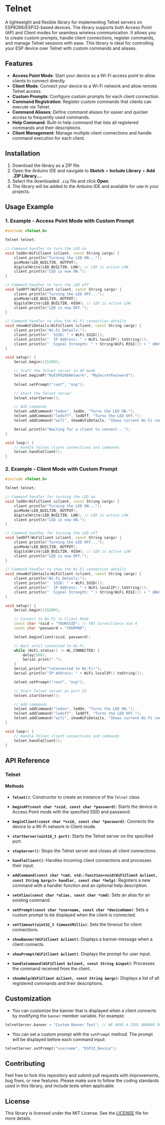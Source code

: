 # **Telnet**

A lightweight and flexible library for implementing Telnet servers on ESP8266/ESP32-based devices. The library supports both Access Point (AP) and Client modes for seamless wireless communication. It allows you to create custom prompts, handle client connections, register commands, and manage Telnet sessions with ease. This library is ideal for controlling your ESP device over Telnet with custom commands and aliases.

## **Features**

- **Access Point Mode**: Start your device as a Wi-Fi access point to allow clients to connect directly.
- **Client Mode**: Connect your device to a Wi-Fi network and allow remote Telnet access.
- **Custom Prompts**: Configure custom prompts for each client connection.
- **Command Registration**: Register custom commands that clients can execute via Telnet.
- **Command Aliases**: Define command aliases for easier and quicker access to frequently used commands.
- **Help Command**: Built-in help command that lists all registered commands and their descriptions.
- **Client Management**: Manage multiple client connections and handle command execution for each client.

## **Installation**

1. Download the library as a ZIP file.
2. Open the Arduino IDE and navigate to **Sketch** > **Include Library** > **Add .ZIP Library...**.
3. Select the downloaded `.zip` file and click **Open**.
4. The library will be added to the Arduino IDE and available for use in your projects.

## **Usage Example**

### **1. Example - Access Point Mode with Custom Prompt**

```cpp
#include <Telnet.h>

Telnet telnet;

// Command handler to turn the LED on
void ledOn(WiFiClient &client, const String &args) {
    client.println("Turning the LED ON...");
    pinMode(LED_BUILTIN, OUTPUT);
    digitalWrite(LED_BUILTIN, LOW); // LED is active LOW
    client.println("LED is now ON.");
}

// Command handler to turn the LED off
void ledOff(WiFiClient &client, const String &args) {
    client.println("Turning the LED OFF...");
    pinMode(LED_BUILTIN, OUTPUT);
    digitalWrite(LED_BUILTIN, HIGH); // LED is active LOW
    client.println("LED is now OFF.");
}

// Command handler to show the Wi-Fi connection details
void showWiFiDetails(WiFiClient &client, const String &args) {
    client.println("Wi-Fi Details:");
    client.println("  SSID: " + WiFi.SSID());
    client.println("  IP Address: " + WiFi.localIP().toString());
    client.println("  Signal Strength: " + String(WiFi.RSSI()) + " dBm");
}

void setup() {
    Serial.begin(115200);

    // Start the Telnet server in AP mode
    telnet.beginAP("MyESP8266Network", "MySecretPassword");
    
    telnet.setPrompt("root", "esp");

    // Start the Telnet server
    telnet.startServer();

    // Add commands
    telnet.addCommand("ledon", ledOn, "Turns the LED ON.");
    telnet.addCommand("ledoff", ledOff, "Turns the LED OFF.");
    telnet.addCommand("wifi", showWiFiDetails, "Shows current Wi-Fi connection details.");

    Serial.println("Waiting for a client to connect...");
}

void loop() {
    // Handle Telnet client connections and commands
    telnet.handleClient();
}
```

### **2. Example - Client Mode with Custom Prompt**

```cpp
#include <Telnet.h>

Telnet telnet;

// Command handler for turning the LED on
void ledOn(WiFiClient &client, const String &args) {
    client.println("Turning the LED ON...");
    pinMode(LED_BUILTIN, OUTPUT);
    digitalWrite(LED_BUILTIN, LOW); // LED is active LOW
    client.println("LED is now ON.");
}

// Command handler for turning the LED off
void ledOff(WiFiClient &client, const String &args) {
    client.println("Turning the LED OFF...");
    pinMode(LED_BUILTIN, OUTPUT);
    digitalWrite(LED_BUILTIN, HIGH); // LED is active LOW
    client.println("LED is now OFF.");
}

// Command handler to show the Wi-Fi connection details
void showWiFiDetails(WiFiClient &client, const String &args) {
    client.println("Wi-Fi Details:");
    client.println("  SSID: " + WiFi.SSID());
    client.println("  IP Address: " + WiFi.localIP().toString());
    client.println("  Signal Strength: " + String(WiFi.RSSI()) + " dBm");
}

void setup() {
    Serial.begin(115200);

    // Connect to Wi-Fi in Client Mode
    const char *ssid = "YOURSSID"; // FBI Surveillance Van 4
    const char *password = "YOURPWD";

    telnet.beginClient(ssid, password);

    // Wait until connected to Wi-Fi
    while (WiFi.status() != WL_CONNECTED) {
        delay(500);
        Serial.print(".");
    }
    Serial.println("\nConnected to Wi-Fi!");
    Serial.println("IP Address: " + WiFi.localIP().toString());

    telnet.setPrompt("root", "esp");

    // Start Telnet server on port 23
    telnet.startServer();

    // Add commands
    telnet.addCommand("ledon", ledOn, "Turns the LED ON.");
    telnet.addCommand("ledoff", ledOff, "Turns the LED OFF.");
    telnet.addCommand("wifi", showWiFiDetails, "Shows current Wi-Fi connection details.");
}

void loop() {
    // Handle Telnet client connections and commands
    telnet.handleClient();
}
```

## **API Reference**

### **Telnet**

#### **Methods**

- **`Telnet()`**: Constructor to create an instance of the `Telnet` class.

- **`beginAP(const char *ssid, const char *password)`**: Starts the device in Access Point mode with the specified SSID and password.

- **`beginClient(const char *ssid, const char *password)`**: Connects the device to a Wi-Fi network in Client mode.

- **`startServer(uint16_t port)`**: Starts the Telnet server on the specified port.

- **`stopServer()`**: Stops the Telnet server and closes all client connections.

- **`handleClient()`**: Handles incoming client connections and processes their input.

- **`addCommand(const char *cmd, std::function<void(WiFiClient &client, const String &args)> handler, const char *help)`**: Registers a new command with a handler function and an optional help description.

- **`setAlias(const char *alias, const char *cmd)`**: Sets an alias for an existing command.

- **`setPrompt(const char *username, const char *deviceName)`**: Sets a custom prompt to be displayed when the client is connected.

- **`setTimeout(uint32_t timeoutMillis)`**: Sets the timeout for client connections.

- **`showBanner(WiFiClient &client)`**: Displays a banner message when a client connects.

- **`showPrompt(WiFiClient &client)`**: Displays the prompt for user input.

- **`handleCommand(WiFiClient &client, const String &input)`**: Processes the command received from the client.

- **`showHelp(WiFiClient &client, const String &args)`**: Displays a list of all registered commands and their descriptions.

## **Customization**

- You can customize the banner that is displayed when a client connects by modifying the `banner` member variable. For example:

```cpp
telnetServer.banner = "Custom Banner Text"; // WE HAVE A COOL BANNER SO DONT SET IT
```

- You can set a custom prompt with the `setPrompt` method. The prompt will be displayed before each command input:

```cpp
telnetServer.setPrompt("username", "ESP32_Device");
```

## **Contributing**

Feel free to fork this repository and submit pull requests with improvements, bug fixes, or new features. Please make sure to follow the coding standards used in this library, and include tests when applicable.

## **License**

This library is licensed under the MIT License. See the [LICENSE](LICENSE) file for more details.
